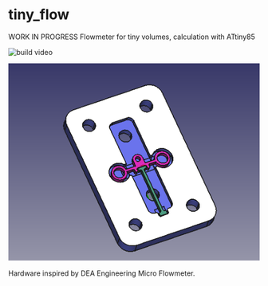 # tiny_flow
WORK IN PROGRESS
Flowmeter for tiny volumes, calculation with ATtiny85

![build video](https://www.youtube.com/watch?v=xaeAtULzZ0Q)

![Tiny flow in freecad](https://raw.githubusercontent.com/moeC137/tiny_flow/main/3d_files/tiny_meter_3d%2Cjpg.png)

Hardware inspired by DEA Engineering Micro Flowmeter.


